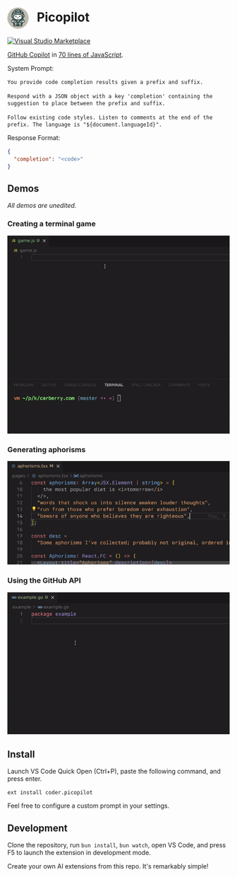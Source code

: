 <h1>
    <img src="./icon.png" width="48px" style="margin-right: 12px;" align="center">
    Picopilot
</h1>

[![Visual Studio Marketplace](https://vsmarketplacebadges.dev/version/coder.picopilot.svg)](https://marketplace.visualstudio.com/items?itemName=coder.picopilot)

[GitHub Copilot](https://marketplace.visualstudio.com/items?itemName=GitHub.copilot) in [70 lines of JavaScript](./extension.js).

System Prompt:

```text
You provide code completion results given a prefix and suffix.

Respond with a JSON object with a key 'completion' containing the suggestion to place between the prefix and suffix.

Follow existing code styles. Listen to comments at the end of the prefix. The language is "${document.languageId}".
```

Response Format:

```json
{
  "completion": "<code>"
}
```

## Demos

_All demos are unedited._

### Creating a terminal game

![Creating a terminal game](./demo/terminal-game.gif)

### Generating aphorisms

![Generating aphorisms](./demo/aphorisms.gif)

### Using the GitHub API

![GitHub API](./demo/github-api.gif)

## Install

Launch VS Code Quick Open (Ctrl+P), paste the following command, and press enter.

```text
ext install coder.picopilot
```

Feel free to configure a custom prompt in your settings.

## Development

Clone the repository, run `bun install`, `bun watch`, open VS Code, and press F5 to launch the extension in development mode.

Create your own AI extensions from this repo. It's remarkably simple!
